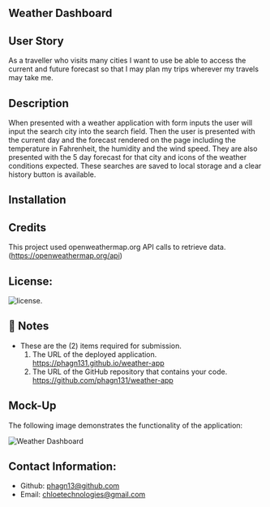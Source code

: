 ## Weather Dashboard

##  User Story

As a traveller who visits many cities I want to use be able to access the current and future forecast so that I may plan my trips wherever my travels may take me.

## Description

When presented with a weather application with form inputs the user will input the search city into the search field.
Then the user is presented with the current day and the forecast rendered on the page including the temperature in Fahrenheit, the humidity and the wind speed.
They are also presented with the 5 day forecast for that city and icons of the weather conditions expected.
These searches are saved to local storage and a clear history button is available. 

## Installation


## Credits

This project used openweathermap.org API calls to retrieve data.
(https://openweathermap.org/api)

## License:
![license](https://img.shields.io/badge/license-MIT-blue.svg).


## 📝 Notes

- These are the (2) items required for submission.
  1.  The URL of the deployed application. 
      https://phagn131.github.io/weather-app
  2.  The URL of the GitHub repository that contains your code. 
      https://github.com/phagn131/weather-app


## Mock-Up
The following image demonstrates the functionality of the application:

![Weather Dashboard](/assets/images/weather-img-5.png)

## Contact Information:
- Github: [phagn13@github.com](https://github.com/phagn13@github.com)
- Email: [chloetechnologies@gmail.com](user@email.com)